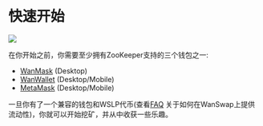 # 快速开始

![](/availableon.png)

在你开始之前，你需要至少拥有ZooKeeper支持的三个钱包之一:

*   [WanMask](https://wanmask.io/) (Desktop)
*   [WanWallet](https://wanchain.org/getstarted) (Desktop/Mobile)
*   [MetaMask](https://metamask.io/) (Desktop/Mobile)

一旦你有了一个兼容的钱包和WSLP代币(查看[FAQ](/faq#how-to-add-liquidity) 关于如何在WanSwap上提供流动性)，你就可以开始挖矿，并从中收获一些乐趣。
